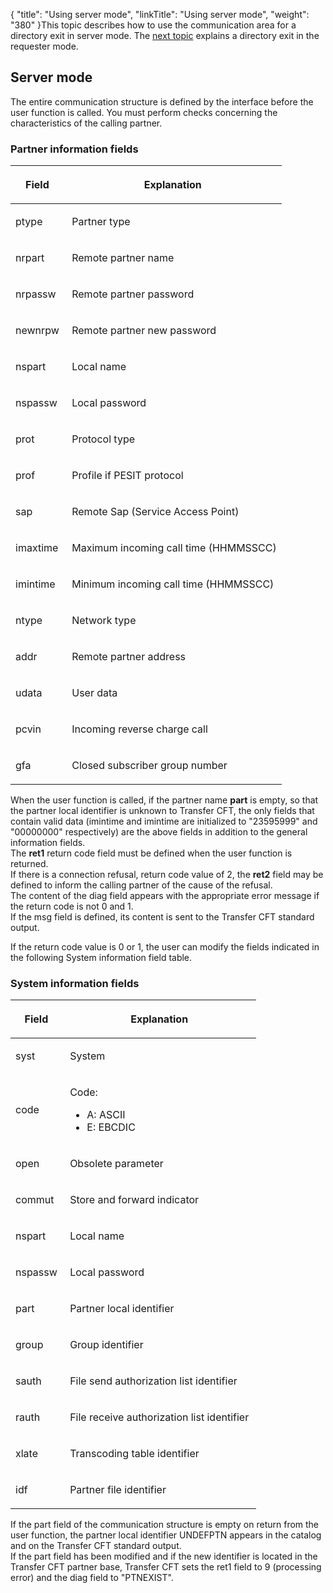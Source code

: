 {
    "title": "Using  server mode",
    "linkTitle": "Using server mode",
    "weight": "380"
}This topic describes how to use the communication area for a directory
exit in server mode. The [next topic](../using_requester_mode)
explains a directory exit in the requester mode.

<span id="Server_Mode"></span>

## Server mode

The entire communication structure is defined by the interface before
the user function is called. You must perform checks concerning the characteristics
of the calling partner.

### Partner information fields

<table>
   <thead>
      <tr>
<th class="HeadE-Column1-Header1"><p>Field </p>         </th>
<th class="HeadD-Column1-Header1"><p>Explanation </p>         </th>
      </tr>
   </thead>
   <tbody>
      <tr>
         <td><p>ptype </p>         </td>
         <td><p>Partner type </p>         </td>
      </tr>
      <tr>
         <td><p>nrpart </p>         </td>
         <td><p>Remote partner name </p>         </td>
      </tr>
      <tr>
         <td><p>nrpassw </p>         </td>
         <td><p>Remote partner password </p>         </td>
      </tr>
      <tr>
         <td><p>newnrpw </p>         </td>
         <td><p>Remote partner new password </p>         </td>
      </tr>
      <tr>
         <td><p>nspart </p>         </td>
         <td><p>Local name </p>         </td>
      </tr>
      <tr>
         <td><p>nspassw </p>         </td>
         <td><p>Local password </p>         </td>
      </tr>
      <tr>
         <td><p>prot </p>         </td>
         <td><p>Protocol type </p>         </td>
      </tr>
      <tr>
         <td><p>prof </p>         </td>
         <td><p>Profile if PESIT protocol </p>         </td>
      </tr>
      <tr>
         <td><p>sap </p>         </td>
         <td><p>Remote Sap (Service Access Point) </p>         </td>
      </tr>
      <tr>
         <td><p>imaxtime </p>         </td>
         <td><p>Maximum incoming call time (HHMMSSCC)</p>         </td>
      </tr>
      <tr>
         <td><p>imintime </p>         </td>
         <td><p>Minimum incoming call time (HHMMSSCC)</p>         </td>
      </tr>
      <tr>
         <td><p>ntype </p>         </td>
         <td><p>Network type </p>         </td>
      </tr>
      <tr>
         <td><p>addr </p>         </td>
         <td><p>Remote partner address </p>         </td>
      </tr>
      <tr>
         <td><p>udata </p>         </td>
         <td><p>User data </p>         </td>
      </tr>
      <tr>
         <td><p>pcvin </p>         </td>
         <td><p>Incoming reverse charge call</p>         </td>
      </tr>
      <tr>
         <td><p>gfa </p>         </td>
         <td><p>Closed subscriber group number </p>         </td>
      </tr>
   </tbody>
</table>

When the user function is called, if the partner name <span style="font-weight: bold;">part</span>
is empty, so that the partner local identifier is unknown to Transfer
CFT, the only fields that contain valid data (imintime and imintime are
initialized to "23595999" and "00000000" respectively)
are the above fields in addition to the general information fields.  
The <span style="font-weight: bold;">ret1</span> return code field must
be defined when the user function is returned.  
If there is a connection refusal, return code value of 2, the <span style="font-weight: bold;">ret2</span>
field may be defined to inform the calling partner of the cause of the
refusal.  
The content of the diag field appears with the appropriate error message
if the return code is not 0 and 1.  
If the msg field is defined, its content is sent to the <span class="mc-variable axway_variables.Component_Short_Name variable">Transfer CFT</span> standard
output.

If the return code value is 0 or 1, the user can modify the fields indicated
in the following System information field table.

### System information fields

<table>
   <thead>
      <tr>
<th class="HeadE-Column1-Header1"><p>Field </p>         </th>
<th class="HeadD-Column1-Header1"><p>Explanation </p>         </th>
      </tr>
   </thead>
   <tbody>
      <tr>
         <td><p>syst </p>         </td>
         <td><p>System </p>         </td>
      </tr>
      <tr>
         <td><p>code </p>         </td>
         <td><p>Code:</p>
<ul>
<li>A: ASCII</li>
<li>E: EBCDIC</li>
</ul>         </td>
      </tr>
      <tr>
         <td><p>open </p>         </td>
         <td><p>Obsolete parameter</p>         </td>
      </tr>
      <tr>
         <td><p>commut </p>         </td>
         <td><p>Store and forward indicator </p>         </td>
      </tr>
      <tr>
         <td><p>nspart </p>         </td>
         <td><p>Local name </p>         </td>
      </tr>
      <tr>
         <td><p>nspassw </p>         </td>
         <td><p>Local password </p>         </td>
      </tr>
      <tr>
         <td><p>part </p>         </td>
         <td><p>Partner local identifier </p>         </td>
      </tr>
      <tr>
         <td><p>group </p>         </td>
         <td><p>Group identifier </p>         </td>
      </tr>
      <tr>
         <td><p>sauth </p>         </td>
         <td><p>File send authorization list identifier </p>         </td>
      </tr>
      <tr>
         <td><p>rauth </p>         </td>
         <td><p>File receive authorization list identifier </p>         </td>
      </tr>
      <tr>
         <td><p>xlate </p>         </td>
         <td><p>Transcoding table identifier </p>         </td>
      </tr>
      <tr>
         <td><p>idf </p>         </td>
         <td><p>Partner file identifier </p>         </td>
      </tr>
   </tbody>
</table>

If the part field of the communication
structure is empty on return from the user function, the partner local
identifier UNDEFPTN appears in
the catalog and on the <span class="mc-variable axway_variables.Component_Short_Name variable">Transfer CFT</span> standard output.  
If the part field has been modified
and if the new identifier is located in the <span class="mc-variable axway_variables.Component_Short_Name variable">Transfer CFT</span> partner base,
<span class="mc-variable axway_variables.Component_Short_Name variable">Transfer CFT</span> sets the ret1 field to 9 (processing error) and the diag
field to "PTNEXIST".
